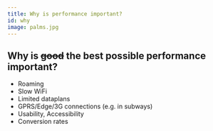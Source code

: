 ```yaml
---
title: Why is performance important?
id: why
image: palms.jpg
---
```


## Why is <s>good</s> the best possible performance important?

* Roaming
* Slow WiFi
* Limited dataplans
* GPRS/Edge/3G connections (e.g. in subways)
* Usability, Accessibility
* Conversion rates
